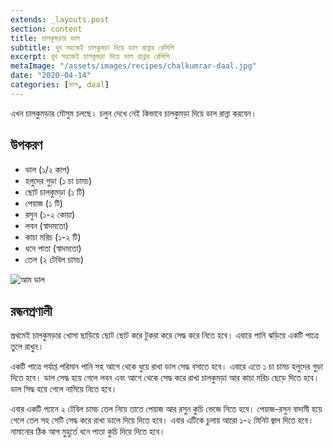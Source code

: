 ```yaml
---
extends: _layouts.post
section: content
title: চালকুমড়ার ডাল
subtitle: খুব সহজেই চালকুমড়া দিয়ে ডাল রান্নার রেসিপি
excerpt: খুব সহজেই চালকুমড়া দিয়ে ডাল রান্নার রেসিপি
metaImage: "/assets/images/recipes/chalkumrar-daal.jpg"
date: "2020-04-14"
categories: [ডাল, daal]
---
```


এখন চালকুমড়ার মৌসুম চলছে। চলুন দেখে নেই কিভাবে চালকুমড়া দিয়ে ডাল রান্না করবেন।

## উপকরণ

- ডাল (১/২ কাপ)
- হলুদের গুড়া (১ চা চামচ)
- ছোট চালকুমড়া (১ টি)
- পেয়াজ (১ টি)
- রসুন (১-২ কোয়া)
- লবন (স্বাদমতো)
- কাচা মরিচ (১-২ টি)
- ধনে পাতা (স্বাদমতো)
- তেল (২ টেবিল চামচ)

![আম ডাল](/assets/images/recipes/chalkumrar-daal.jpg)

## রন্ধনপ্রণালী

প্রথমেই চালকুমড়ার খোসা ছাড়িয়ে ছোট ছোট করে টুকরা করে সেদ্ধ করে নিতে হবে। এবারে পানি ঝড়িয়ে একটি পাত্রে
তুলে রাখুন।

একটি পাত্রে পর্যাপ্ত পরিমান পানি সহ আগে থেকে ধুয়ে রাখা ডাল সেদ্ধ বসাতে হবে। এবারে এতে ১ চা চামচ হলুদের
গুড়া দিতে হবে। ডাল সেদ্ধ হয়ে গেলে লবন এবং আগে থেকে সেদ্ধ করে রাখা চালকুমড়া আর কাচা মরিচ ছেড়ে দিতে
হবে। ডাল সিদ্ধ হয়ে গেলে নামিয়ে নিতে হবে।

এবার একটি প্যানে ২ টেবিল চামচ তেল নিয়ে তাতে পেয়াজ আর রসুন কুচি ভেজে নিতে হবে। পেয়াজ-রসুন বাদামী হয়ে
গেলে তেল সহ সেটি সেদ্ধ করে রাখা ডালে দিয়ে দিতে হবে। এবার এটিকে চুলায় আরো ১-২ মিনিট জ্বাল দিতে হবে।
নামানোর ঠিক আগ মুহুর্তে ধনে পাতা কুচি দিয়ে দিতে হবে।
